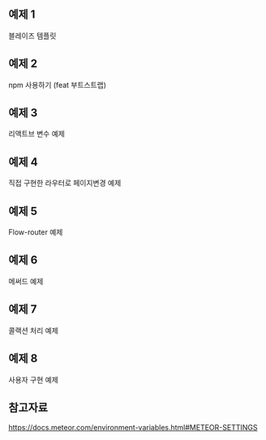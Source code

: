 ## 예제 1
블레이즈 템플릿
## 예제 2
npm 사용하기 (feat 부트스트랩)
## 예제 3
리액트브 변수 예제
## 예제 4
직접 구현한 라우터로 페이지변경 예제
## 예제 5
Flow-router 예제 
## 예제 6
메써드 예제
## 예제 7
콜랙션 처리 예제
## 예제 8
사용자 구현 예제

## 참고자료

https://docs.meteor.com/environment-variables.html#METEOR-SETTINGS  

